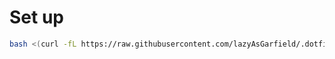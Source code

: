 # Set up

```sh
bash <(curl -fL https://raw.githubusercontent.com/lazyAsGarfield/.dotfiles/master/install.sh)
```

